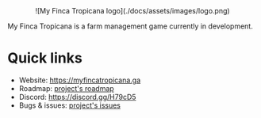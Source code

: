 <div style="text-align:center">
![My Finca Tropicana logo](./docs/assets/images/logo.png)
</div>

My Finca Tropicana is a farm management game currently in development.

# Quick links
* Website: https://myfincatropicana.ga
* Roadmap: [project's roadmap](https://github.com/Joffreybvn/MyFincaTropicana/projects/1)
* Discord: https://discord.gg/H79cD5
* Bugs & issues: [project's issues](https://github.com/Joffreybvn/MyFincaTropicana/issues)

